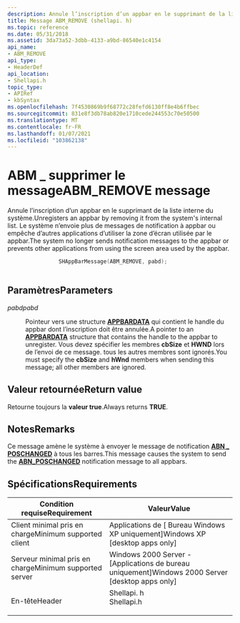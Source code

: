 ```yaml
---
description: Annule l’inscription d’un appbar en le supprimant de la liste interne du système. Le système n’envoie plus de messages de notification à appbar ou empêche d’autres applications d’utiliser la zone d’écran utilisée par le appbar.
title: Message ABM_REMOVE (shellapi. h)
ms.topic: reference
ms.date: 05/31/2018
ms.assetid: 3da73a52-3dbb-4133-a9bd-86540e1c4154
api_name:
- ABM_REMOVE
api_type:
- HeaderDef
api_location:
- Shellapi.h
topic_type:
- APIRef
- kbSyntax
ms.openlocfilehash: 7f4530869b9f68772c28fefd6130ff8e4b6ffbec
ms.sourcegitcommit: 831e8f3db78ab820e1710cede244553c70e50500
ms.translationtype: MT
ms.contentlocale: fr-FR
ms.lasthandoff: 01/07/2021
ms.locfileid: "103862138"
---
```

# <a name="abm_remove-message"></a><span data-ttu-id="47e8a-104">ABM \_ supprimer le message</span><span class="sxs-lookup"><span data-stu-id="47e8a-104">ABM\_REMOVE message</span></span>

<span data-ttu-id="47e8a-105">Annule l’inscription d’un appbar en le supprimant de la liste interne du système.</span><span class="sxs-lookup"><span data-stu-id="47e8a-105">Unregisters an appbar by removing it from the system's internal list.</span></span> <span data-ttu-id="47e8a-106">Le système n’envoie plus de messages de notification à appbar ou empêche d’autres applications d’utiliser la zone d’écran utilisée par le appbar.</span><span class="sxs-lookup"><span data-stu-id="47e8a-106">The system no longer sends notification messages to the appbar or prevents other applications from using the screen area used by the appbar.</span></span>


```C++
                SHAppBarMessage(ABM_REMOVE, pabd); 
            
```



## <a name="parameters"></a><span data-ttu-id="47e8a-107">Paramètres</span><span class="sxs-lookup"><span data-stu-id="47e8a-107">Parameters</span></span>

<dl> <dt>

<span data-ttu-id="47e8a-108">*pabd*</span><span class="sxs-lookup"><span data-stu-id="47e8a-108">*pabd*</span></span> 
</dt> <dd>

<span data-ttu-id="47e8a-109">Pointeur vers une structure [**APPBARDATA**](/windows/desktop/api/Shellapi/ns-shellapi-appbardata) qui contient le handle du appbar dont l’inscription doit être annulée.</span><span class="sxs-lookup"><span data-stu-id="47e8a-109">A pointer to an [**APPBARDATA**](/windows/desktop/api/Shellapi/ns-shellapi-appbardata) structure that contains the handle to the appbar to unregister.</span></span> <span data-ttu-id="47e8a-110">Vous devez spécifier les membres **cbSize** et **HWND** lors de l’envoi de ce message. tous les autres membres sont ignorés.</span><span class="sxs-lookup"><span data-stu-id="47e8a-110">You must specify the **cbSize** and **hWnd** members when sending this message; all other members are ignored.</span></span>

</dd> </dl>

## <a name="return-value"></a><span data-ttu-id="47e8a-111">Valeur retournée</span><span class="sxs-lookup"><span data-stu-id="47e8a-111">Return value</span></span>

<span data-ttu-id="47e8a-112">Retourne toujours la **valeur true**.</span><span class="sxs-lookup"><span data-stu-id="47e8a-112">Always returns **TRUE**.</span></span>

## <a name="remarks"></a><span data-ttu-id="47e8a-113">Notes</span><span class="sxs-lookup"><span data-stu-id="47e8a-113">Remarks</span></span>

<span data-ttu-id="47e8a-114">Ce message amène le système à envoyer le message de notification [**ABN \_ POSCHANGED**](abn-poschanged.md) à tous les barres.</span><span class="sxs-lookup"><span data-stu-id="47e8a-114">This message causes the system to send the [**ABN\_POSCHANGED**](abn-poschanged.md) notification message to all appbars.</span></span>

## <a name="requirements"></a><span data-ttu-id="47e8a-115">Spécifications</span><span class="sxs-lookup"><span data-stu-id="47e8a-115">Requirements</span></span>



| <span data-ttu-id="47e8a-116">Condition requise</span><span class="sxs-lookup"><span data-stu-id="47e8a-116">Requirement</span></span> | <span data-ttu-id="47e8a-117">Valeur</span><span class="sxs-lookup"><span data-stu-id="47e8a-117">Value</span></span> |
|-------------------------------------|---------------------------------------------------------------------------------------|
| <span data-ttu-id="47e8a-118">Client minimal pris en charge</span><span class="sxs-lookup"><span data-stu-id="47e8a-118">Minimum supported client</span></span><br/> | <span data-ttu-id="47e8a-119">Applications de \[ Bureau Windows XP uniquement\]</span><span class="sxs-lookup"><span data-stu-id="47e8a-119">Windows XP \[desktop apps only\]</span></span><br/>                                           |
| <span data-ttu-id="47e8a-120">Serveur minimal pris en charge</span><span class="sxs-lookup"><span data-stu-id="47e8a-120">Minimum supported server</span></span><br/> | <span data-ttu-id="47e8a-121">Windows 2000 Server - \[Applications de bureau uniquement\]</span><span class="sxs-lookup"><span data-stu-id="47e8a-121">Windows 2000 Server \[desktop apps only\]</span></span><br/>                                  |
| <span data-ttu-id="47e8a-122">En-tête</span><span class="sxs-lookup"><span data-stu-id="47e8a-122">Header</span></span><br/>                   | <dl> <span data-ttu-id="47e8a-123"><dt>Shellapi. h</dt></span><span class="sxs-lookup"><span data-stu-id="47e8a-123"><dt>Shellapi.h</dt></span></span> </dl> |



 

 




